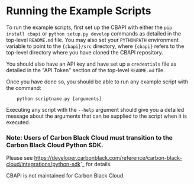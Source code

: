# Running the Example Scripts

To run the example scripts, first set up the CBAPI with either the `pip install cbapi` or `python setup.py develop`
commands as detailed in the top-level `README.md` file.  You may also set your `PYTHONPATH` environment variable to
point to the `{cbapi}/src` directory, where `{cbapi}` refers to the top-level directory where you have cloned
the CBAPI repository.

You should also have an API key and have set up a `credentials` file as detailed in the "API Token" section of the
top-level `README.md` file.

Once you have done so, you should be able to run any example script with the command:

		python scriptname.py [arguments]

Executing any script with the `--help` argument should give you a detailed message about the arguments that can
be supplied to the script when it is executed.

### Note: Users of Carbon Black Cloud must transition to the Carbon Black Cloud Python SDK.

Please see
<https://developer.carbonblack.com/reference/carbon-black-cloud/integrations/python-sdk>`_
for details.

CBAPI is not maintained for Carbon Black Cloud.